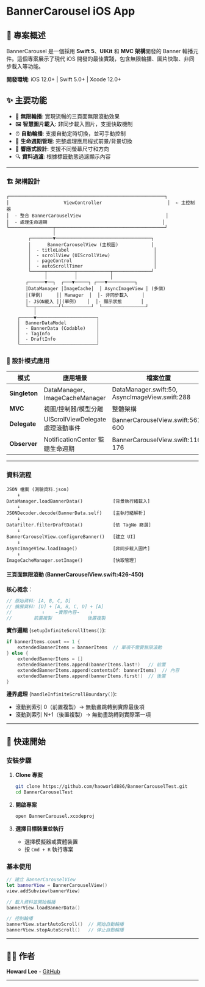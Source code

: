 # BannerCarousel iOS App

## 📖 專案概述

BannerCarousel 是一個採用 **Swift 5**、**UIKit** 和 **MVC 架構**開發的 Banner 輪播元件。這個專案展示了現代 iOS 開發的最佳實踐，包含無限輪播、圖片快取、非同步載入等功能。

**開發環境**: iOS 12.0+ | Swift 5.0+ | Xcode 12.0+

## ✨ 主要功能

- 🔄 **無限輪播**: 實現流暢的三頁面無限滾動效果
- 🖼️ **智慧圖片載入**: 非同步載入圖片，支援快取機制
- ⏰ **自動輪播**: 支援自動定時切換，並可手動控制
- 🎯 **生命週期管理**: 完整處理應用程式前景/背景切換
- 📱 **響應式設計**: 支援不同螢幕尺寸和方向
- 🔍 **資料過濾**: 根據標籤動態過濾顯示內容

---

### 🏗️ 架構設計

```
┌─────────────────────────────────────────────────────────┐
│                    ViewController                        │  ← 主控制器
│  - 整合 BannerCarouselView                               │
│  - 處理生命週期                                          │
└────────────────┬────────────────────────────────────────┘
                 │
        ┌────────▼───────────────────────────────────┐
        │      BannerCarouselView (主視圖)            │
        │  - titleLabel                               │
        │  - scrollView (UIScrollView)                │
        │  - pageControl                              │
        │  - autoScrollTimer                          │
        └─────┬──────────┬────────────┬──────────────┘
              │          │            │
       ┌──────▼──┐  ┌───▼─────┐ ┌───▼──────────┐
       │DataManager │ImageCache│  │ AsyncImageView │ (多個)
       │(單例)     ││ Manager  │  │- 非同步載入     │
       │- JSON載入 ││(單例)    │  │- 顯示狀態       │
       └──┬────────┘└──────────┘  └────────────────┘
          │
    ┌─────▼──────────────────────┐
    │  BannerDataModel           │
    │  - BannerData (Codable)    │
    │  - TagInfo                 │
    │  - DraftInfo               │
    └────────────────────────────┘
```

### 🔧 設計模式應用

| 模式 | 應用場景 | 檔案位置 |
|-----|---------|---------|
| **Singleton** | DataManager、ImageCacheManager | DataManager.swift:50, AsyncImageView.swift:288 |
| **MVC** | 視圖/控制器/模型分離 | 整體架構 |
| **Delegate** | UIScrollViewDelegate 處理滾動事件 | BannerCarouselView.swift:561-600 |
| **Observer** | NotificationCenter 監聽生命週期 | BannerCarouselView.swift:116-176 |

---


### 資料流程

```
JSON 檔案 (測驗資料.json)
    ↓
DataManager.loadBannerData()           [背景執行緒載入]
    ↓
JSONDecoder.decode(BannerData.self)    [主執行緒解析]
    ↓
DataFilter.filterDraftData()           [依 TagNo 篩選]
    ↓
BannerCarouselView.configureBanner()   [建立 UI]
    ↓
AsyncImageView.loadImage()             [非同步載入圖片]
    ↓
ImageCacheManager.setImage()           [快取管理]
```




#### 三頁面無限滾動 (BannerCarouselView.swift:426-450)

**核心概念**：
```swift
// 原始資料: [A, B, C, D]
// 擴展資料: [D] + [A, B, C, D] + [A]
//           ↑    ←實際內容→    ↑
//        前置複製             後置複製
```

**實作邏輯** (`setupInfiniteScrollItems()`):
```swift
if bannerItems.count == 1 {
    extendedBannerItems = bannerItems  // 單項不需要無限滾動
} else {
    extendedBannerItems = []
    extendedBannerItems.append(bannerItems.last!)   // 前置
    extendedBannerItems.append(contentsOf: bannerItems)  // 內容
    extendedBannerItems.append(bannerItems.first!)  // 後置
}
```

**邊界處理** (`handleInfiniteScrollBoundary()`):
- 滾動到索引 0（前置複製）→ 無動畫跳轉到實際最後項
- 滾動到索引 N+1（後置複製）→ 無動畫跳轉到實際第一項

---

## 🚀 快速開始

### 安裝步驟

1. **Clone 專案**
   ```bash
   git clone https://github.com/haoworld886/BannerCarouselTest.git
   cd BannerCarouselTest
   ```

2. **開啟專案**
   ```bash
   open BannerCarousel.xcodeproj
   ```

3. **選擇目標裝置並執行**
   - 選擇模擬器或實體裝置
   - 按 `Cmd + R` 執行專案

### 基本使用

```swift
// 建立 BannerCarouselView
let bannerView = BannerCarouselView()
view.addSubview(bannerView)

// 載入資料並開始輪播
bannerView.loadBannerData()

// 控制輪播
bannerView.startAutoScroll()  // 開始自動輪播
bannerView.stopAutoScroll()   // 停止自動輪播
```

---



## 👨‍💻 作者

**Howard Lee** - [GitHub](https://github.com/haoworld886)

---


